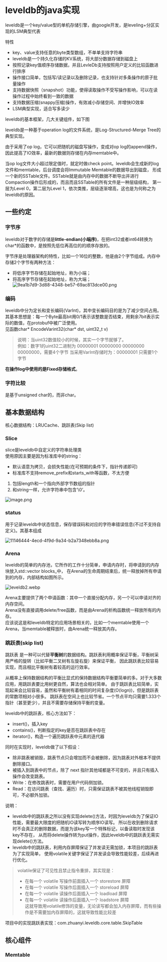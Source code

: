 # leveldb的java实现
leveldb是一个key/value型的单机存储引擎，由google开发，是leveling+分区实现的LSM典型代表


特性
- key、value支持任意的byte类型数组，不单单支持字符串
- leveldb是一个持久化存储的KV系统，将大部分数据存储到磁盘上
- 按照记录key值顺序存储数据，并且LevleDb支持按照用户定义的比较函数进行排序
- 操作接口简单，包括写/读记录以及删除记录，也支持针对多条操作的原子批量操作
- 支持数据快照（snapshot）功能，使得读取操作不受写操作影响，可以在读操作过程中始终看到一致的数据
- 支持数据压缩(snappy压缩)操作，有效减小存储空间、并增快IO效率
- LSM典型实现，适合写多读少

leveldb的基本框架，几大关键组件，如下图


leveldb是一种基于operation log的文件系统，是Log-Structured-Merge Tree的典型实现。  


由于采用了op log，它可以把随机的磁盘写操作，变成对op log的append操作，因此提高了IO效率，最新的数据则存储在内存memtable中。 


当op log文件大小超过限定值时，就定时做check point。leveldb会生成新的log文件和memtable，后台调度会将Immutable Memtable的数据导出到磁盘，
形成一个新的SSTable文件。SSTable就是由内存中的数据不断导出并进行Compaction操作后形成的，而且而且SSTable的所有文件是一种层级结构，
第一层为Level 0，第二层为Level 1，依次类推，层级逐渐增高，这也是为何称之为leveldb的原因。

## 一些约定
### 字节序
leveldb对于数字的存储是**little-endian(小端序)**，在把int32或者int64转换为char*的函数中，是按照先低位再高位的的顺序存放的。


字节序是处理器架构的特性，比如一个16位的整数，他是由2个字节组成。内存中存储2个字节有两种方法：
- 将低序字节存储在起始地址，称为小端；
- 将高序字节存储在起始地址，称为大端；
  ![9ea1b7d9-3d88-4348-be57-69ac813dce00.png](https://s2.loli.net/2023/04/05/Ge6TMArywKJCsW3.png)

### 编码
leveldb中分为定长和变长编码(VarInt)，其中变长编码目的是为了减少空间占用。
其基本思想是：每一个Byte最高bit用0/1表示该整数是否结束，用剩余7bit表示实际的数值，在protobuf中被广泛使用。  
见函数char* EncodeVarint32(char* dst, uint32_t v)
> 说明：当uint32数值较小的时候，其实一个字节就够了。  
例如：数字1的uint32二进制为 00000001 00000000 00000000 00000000，需要4个字节
当采用VarInt存储时为：00000001 只需要1个字节

**在操作log中使用的是Fixed存储格式**。

### 字符比较
是基于unsigned char的，而非char。

## 基本数据结构
核心数据结构：LRUCache、跳跃表(Skip list)
### Slice
slice是leveldb中自定义的字符串处理类  
使用原因主要是因为标准库中的string：
- 默认语意为拷贝，会损失性能(在可预期的条件下，指针传递即可)
- 标准库不支持remove_prefix和starts_with等函数，不太方便

1. 包括length和一个指向外部字节数组的指针
2. 和string一样，允许字符串中包含’\0’。

![image.png](https://s2.loli.net/2023/04/05/hQtUkN3ydTnGZWI.png)

### status
用于记录leveldb中状态信息，保存错误码和对应的字符串错误信息(不过不支持自定义)。其基本组成  


![11146444-4ecd-4f9d-9a34-b2a7348ebb8a.png](https://s2.loli.net/2023/04/05/VtxP8o4kFfAwOWg.png)

### Arena
leveldb的简单的内存池，它所作的工作十分简单，申请内存时，将申请到的内存块放入std::vector blocks_中，
在Arena的生命周期结束后，统一释放掉所有申请到的内存，内部结构如图所示。

![leveldb2.webp](https://s2.loli.net/2023/04/05/uRcZoqUFaiz8r9A.webp)


Arena主要提供了两个申请函数：其中一个直接分配内存，另一个可以申请对齐的内存空间。  
Arena没有直接调用delete/free函数，而是由Arena的析构函数统一释放所有的内存。  
应该说这是和leveldb特定的应用场景相关的，比如一个memtable使用一个Arena，当memtable被释放时，由Arena统一释放其内存。

### 跳跃表(skip list)
跳跃表 是一种可以代替**平衡树**的数据结构。跳跃表利用概率保证平衡，平衡树采用严格的旋转（比如平衡二叉树有左旋右旋）来保证平衡，
因此跳跃表比较容易实现，而且相比平衡树有着较高的运行效率。

从概率上保持数据结构的平衡比显式的保持数据结构平衡要简单的多。对于大多数应用，用跳跃表要比用树更自然，算法也会相对简单。
由于跳跃表比较简单，实现起来会比较容易，虽然和平衡树有着相同的时间复杂度(O(logn))，但是跳跃表的常数项相对小很多。
跳跃表在空间上也比较节省。一个节点平均只需要1.333个指针（甚至更少），并且不需要存储保持平衡的变量。

leveldb中的跳跃表，核心方法如下：
- insert()，插入key
- contains()，判断指定的key是否在跳跃表中存在
- iterator()，构造一个遍历跳跃表中元素的迭代器

同时在实现时，leveldb做了以下假设：
- 除非跳表被销毁，跳表节点只会增加而不会被删除，因为跳表对外根本不提供删除接口。
- 被插入到跳表中的节点，除了 next 指针其他域都是不可变的，并且只有插入操作会改变跳表。
- Write：在修改跳表时，需要在用户代码侧加锁。
- Read：在访问跳表（查找、遍历）时，只需保证跳表不被其他线程销毁即可，不必额外加锁。

说明：
- leveldb中的跳跃表之所以没有实现delete()方法，时因为leveldb为了保证IO性能，需要最大限度的把随机IO读写转为顺序IO读写。
所以在收到删除请求时不会真正的删除数据，而是为该key写一个特殊标记，以备读取时发现该key不存在，
从而将delete操作转为put操作，因此leveldb中的跳跃表无需实现delete()方法。
- leveldb中的跳跃表，利用内存屏障保证了并发读无需加锁，本项目的跳跃表为了实现简单， 使用volatile关键字保证了并发读会导致性能较差，后续再进行优化。

>volatile保证了可见性且禁止指令重排，其实现是：
> - 在每一个 volatile 写操作前面插入一个 storestore 屏障
> - 在每一个 volatile 写操作后面插入一个 storeload 屏障
> - 在每一个 volatile 读操作后面插入一个 loadload 屏障
> - 在每一个 volatile 读操作后面插入一个 loadstore 屏障  
这就导致用volatile修饰的变量，无论读写都会加入内存屏障，而有些操作是不需要加内存屏障的，这就导致性能比较差

项目中的实现跳跃表实现：com.zhuanyi.leveldb.core.table.SkipTable

## 核心组件

### Memtable












  
